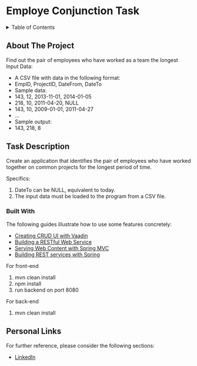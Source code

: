 # Employe Conjunction Task


<details>
  <summary>Table of Contents</summary>
  <ol>
    <li>
      <a href="#about-the-project">About The Project</a>
      <ul>
        <li><a href="#built-with">Built With</a></li>
      </ul>
    </li>
<li><a href="#Task-Description">Task Description</a></li>
   
<li>
      <a href="#getting-started">Getting Started</a>
      <ul>
        <li><a href="#prerequisites">Prerequisites</a></li>
        <li><a href="#installation">Installation</a></li>
      </ul>
    </li>
<li><a href="#Personal-Links">Personal Links</a></li>
  </ol>
</details>

<!-- ABOUT THE PROJECT -->
## About The Project
Find out the pair of employees who have worked as a team the longest
Input Data:
* A CSV file with data in the following format:
* EmpID, ProjectID, DateFrom, DateTo
* Sample data:
* 143, 12, 2013-11-01, 2014-01-05
* 218, 10, 2011-04-20, NULL
* 143, 10, 2009-01-01, 2011-04-27
* ...
* Sample output:
* 143, 218, 8
## Task Description
Create an application that identifies the pair of employees who have worked together on common projects for the longest period of time.

Specifics:
1) DateTo can be NULL, equivalent to today.
2) The input data must be loaded to the program from a CSV file.



### Built With

The following guides illustrate how to use some features concretely:

* [Creating CRUD UI with Vaadin](https://spring.io/guides/gs/crud-with-vaadin/)
* [Building a RESTful Web Service](https://spring.io/guides/gs/rest-service/)
* [Serving Web Content with Spring MVC](https://spring.io/guides/gs/serving-web-content/)
* [Building REST services with Spring](https://spring.io/guides/tutorials/bookmarks/)

For front-end 
1) mvn clean install
2) npm install
3) run backend on port 8080 

For back-end
1) mvn clean install

## Personal Links

For further reference, please consider the following sections:

* [LinkedIn](https://www.linkedin.com/in/mohamedramadansaad/)
